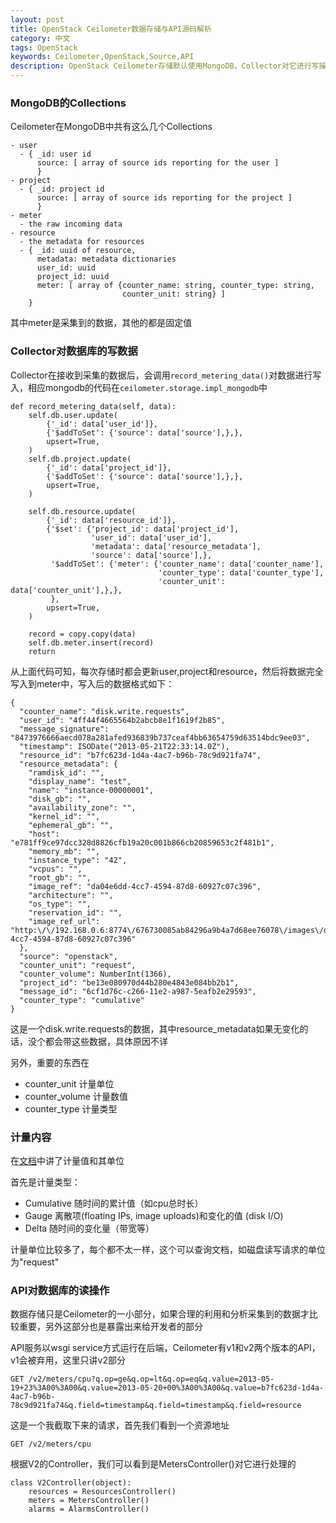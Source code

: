 ```yaml
---
layout: post
title: OpenStack Ceilometer数据存储与API源码解析
category: 中文
tags: OpenStack
keywords: Ceilometer,OpenStack,Source,API
description: OpenStack Ceilometer存储默认使用MongoDB，Collector对它进行写操作，API对它进行读操作
---
```


### MongoDB的Collections
Ceilometer在MongoDB中共有这么几个Collections

    - user
      - { _id: user id
          source: [ array of source ids reporting for the user ]
          }
    - project
      - { _id: project id
          source: [ array of source ids reporting for the project ]
          }
    - meter
      - the raw incoming data
    - resource
      - the metadata for resources
      - { _id: uuid of resource,
          metadata: metadata dictionaries
          user_id: uuid
          project_id: uuid
          meter: [ array of {counter_name: string, counter_type: string,
                             counter_unit: string} ]
        }

其中meter是采集到的数据，其他的都是固定值

### Collector对数据库的写数据
Collector在接收到采集的数据后，会调用`record_metering_data()`对数据进行写入，相应mongodb的代码在`ceilometer.storage.impl_mongodb`中

    def record_metering_data(self, data):
        self.db.user.update(
            {'_id': data['user_id']},
            {'$addToSet': {'source': data['source'],},},
            upsert=True,
        )
        self.db.project.update(
            {'_id': data['project_id']},
            {'$addToSet': {'source': data['source'],},},
            upsert=True,
        )

        self.db.resource.update(
            {'_id': data['resource_id']},
            {'$set': {'project_id': data['project_id'],
                      'user_id': data['user_id'],
                      'metadata': data['resource_metadata'],
                      'source': data['source'],},
             '$addToSet': {'meter': {'counter_name': data['counter_name'],
                                     'counter_type': data['counter_type'],
                                     'counter_unit': data['counter_unit'],},},
             },
            upsert=True,
        )

        record = copy.copy(data)
        self.db.meter.insert(record)
        return

从上面代码可知，每次存储时都会更新user,project和resource，然后将数据完全写入到meter中，写入后的数据格式如下：

    {
      "counter_name": "disk.write.requests",
      "user_id": "4ff44f4665564b2abcb8e1f1619f2b85",
      "message_signature": "8473976666aecd078a281afed936839b737ceaf4bb63654759d63514bdc9ee03",
      "timestamp": ISODate("2013-05-21T22:33:14.0Z"),
      "resource_id": "b7fc623d-1d4a-4ac7-b96b-78c9d921fa74",
      "resource_metadata": {
        "ramdisk_id": "",
        "display_name": "test",
        "name": "instance-00000001",
        "disk_gb": "",
        "availability_zone": "",
        "kernel_id": "",
        "ephemeral_gb": "",
        "host": "e781ff9ce97dcc328d8826cfb19a20c001b866cb20859653c2f481b1",
        "memory_mb": "",
        "instance_type": "42",
        "vcpus": "",
        "root_gb": "",
        "image_ref": "da04e6dd-4cc7-4594-87d8-60927c07c396",
        "architecture": "",
        "os_type": "",
        "reservation_id": "",
        "image_ref_url": "http:\/\/192.168.0.6:8774\/676730085ab84296a9b4a7d68ee76078\/images\/da04e6dd-4cc7-4594-87d8-60927c07c396"
      },
      "source": "openstack",
      "counter_unit": "request",
      "counter_volume": NumberInt(1366),
      "project_id": "be13e080970d44b280e4843e084bb2b1",
      "message_id": "6cf1d76c-c266-11e2-a987-5eafb2e29593",
      "counter_type": "cumulative"
    }

这是一个disk.write.requests的数据，其中resource_metadata如果无变化的话，没个都会带这些数据，具体原因不详

另外，重要的东西在

- counter_unit 计量单位
- counter_volume 计量数值
- counter_type 计量类型

### 计量内容
在[文档](http://docs.openstack.org/developer/ceilometer/measurements.html)中讲了计量值和其单位

首先是计量类型：

- Cumulative  随时间的累计值（如cpu总时长）
- Gauge  离散项(floating IPs, image uploads)和变化的值 (disk I/O)
- Delta  随时间的变化量（带宽等）

计量单位比较多了，每个都不太一样，这个可以查询文档，如磁盘读写请求的单位为"request"

### API对数据库的读操作
数据存储只是Ceilometer的一小部分，如果合理的利用和分析采集到的数据才比较重要，另外这部分也是暴露出来给开发者的部分

API服务以wsgi service方式运行在后端，Ceilometer有v1和v2两个版本的API，v1会被弃用，这里只讲v2部分

    GET /v2/meters/cpu?q.op=ge&q.op=lt&q.op=eq&q.value=2013-05-19+23%3A00%3A00&q.value=2013-05-20+00%3A00%3A00&q.value=b7fc623d-1d4a-4ac7-b96b-78c9d921fa74&q.field=timestamp&q.field=timestamp&q.field=resource

这是一个我截取下来的请求，首先我们看到一个资源地址

    GET /v2/meters/cpu

根据V2的Controller，我们可以看到是MetersController()对它进行处理的

    class V2Controller(object):
        resources = ResourcesController()
        meters = MetersController()
        alarms = AlarmsController()













